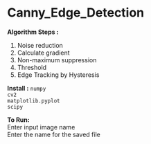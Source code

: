 # Canny_Edge_Detection

**Algorithm Steps :**
1. Noise reduction
2. Calculate gradient
3. Non-maximum suppression
4. Threshold
5. Edge Tracking by Hysteresis

**Install :**
`numpy`\
`cv2`\
`matplotlib.pyplot`\
`scipy`

**To Run:**\
Enter input image name\
Enter the name for the saved file
    
